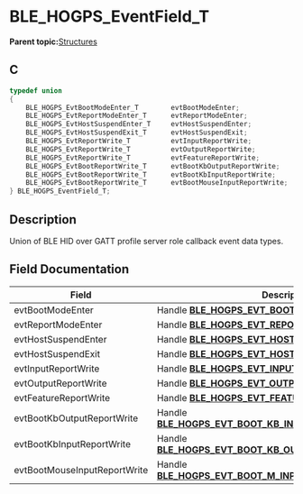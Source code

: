 # BLE\_HOGPS\_EventField\_T

**Parent topic:**[Structures](GUID-E3B28D5E-279E-48ED-A989-4BF908B59108.md)

## C

```c
typedef union
{
    BLE_HOGPS_EvtBootModeEnter_T        evtBootModeEnter;
    BLE_HOGPS_EvtReportModeEnter_T      evtReportModeEnter;
    BLE_HOGPS_EvtHostSuspendEnter_T     evtHostSuspendEnter;
    BLE_HOGPS_EvtHostSuspendExit_T      evtHostSuspendExit;
    BLE_HOGPS_EvtReportWrite_T          evtInputReportWrite;
    BLE_HOGPS_EvtReportWrite_T          evtOutputReportWrite;
    BLE_HOGPS_EvtReportWrite_T          evtFeatureReportWrite;
    BLE_HOGPS_EvtBootReportWrite_T      evtBootKbOutputReportWrite;
    BLE_HOGPS_EvtBootReportWrite_T      evtBootKbInputReportWrite;
    BLE_HOGPS_EvtBootReportWrite_T      evtBootMouseInputReportWrite;
} BLE_HOGPS_EventField_T;
```

## Description

Union of BLE HID over GATT profile server role callback event data types.

## Field Documentation

|Field|Description|
|-----|-----------|
|evtBootModeEnter|Handle **[BLE\_HOGPS\_EVT\_BOOT\_MODE\_ENTER\_IND](GUID-4A772703-D197-40AE-A35F-77D7C1504E97.md)**.|
|evtReportModeEnter|Handle **[BLE\_HOGPS\_EVT\_REPORT\_MODE\_ENTER\_IND](GUID-4A772703-D197-40AE-A35F-77D7C1504E97.md)**.|
|evtHostSuspendEnter|Handle **[BLE\_HOGPS\_EVT\_HOST\_SUSPEND\_ENTER\_IND](GUID-4A772703-D197-40AE-A35F-77D7C1504E97.md)**.|
|evtHostSuspendExit|Handle **[BLE\_HOGPS\_EVT\_HOST\_SUSPEND\_EXIT\_IND](GUID-4A772703-D197-40AE-A35F-77D7C1504E97.md)**.|
|evtInputReportWrite|Handle **[BLE\_HOGPS\_EVT\_INPUT\_REPORT\_WRITE\_IND](GUID-4A772703-D197-40AE-A35F-77D7C1504E97.md)**.|
|evtOutputReportWrite|Handle **[BLE\_HOGPS\_EVT\_OUTPUT\_REPORT\_WRITE\_IND](GUID-4A772703-D197-40AE-A35F-77D7C1504E97.md)**.|
|evtFeatureReportWrite|Handle **[BLE\_HOGPS\_EVT\_FEATURE\_REPORT\_WRITE\_IND](GUID-4A772703-D197-40AE-A35F-77D7C1504E97.md)**.|
|evtBootKbOutputReportWrite|Handle **[BLE\_HOGPS\_EVT\_BOOT\_KB\_INPUT\_REPORT\_WRITE\_IND](GUID-4A772703-D197-40AE-A35F-77D7C1504E97.md)**.|
|evtBootKbInputReportWrite|Handle **[BLE\_HOGPS\_EVT\_BOOT\_KB\_OUTPUT\_REPORT\_WRITE\_IND](GUID-4A772703-D197-40AE-A35F-77D7C1504E97.md)**.|
|evtBootMouseInputReportWrite|Handle **[BLE\_HOGPS\_EVT\_BOOT\_M\_INPUT\_REPORT\_WRITE\_IND](GUID-4A772703-D197-40AE-A35F-77D7C1504E97.md)**.|

